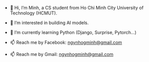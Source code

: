 - 👋 Hi, I’m Minh, a CS student from Ho Chi Minh City University of Technology (HCMUT).
- 👀 I’m interested in building AI models.
- 🌱 I’m currently learning Python (Django, Surprise, Pytorch...)

- 📫 Reach me by Facebook: [ngynhogminh@gmail.com](https://www.facebook.com/ngynhogminh)
- 📫 Reach me by Gmail: ngynhogminh@gmail.com

<!---
Pinminh/Pinminh is a ✨ special ✨ repository because its `README.md` (this file) appears on your GitHub profile.
You can click the Preview link to take a look at your changes.
--->
